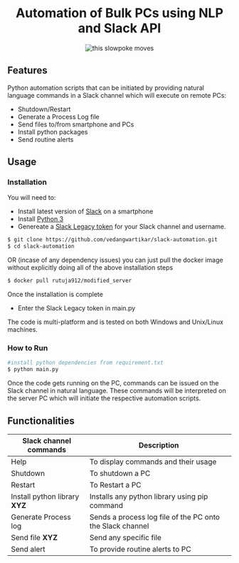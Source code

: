 <h1 align="center">Automation of Bulk PCs using NLP and Slack API</h1>

<div align="center">
    <img src="https://github.com/vedangwartikar/slack-automation/blob/master/slack-automation.gif" alt = "this slowpoke moves"/>
</div>

## Features

Python automation scripts that can be initiated by providing natural language commands in a Slack channel which will execute on remote PCs:

- Shutdown/Restart
- Generate a Process Log file
- Send files to/from smartphone and PCs
- Install python packages
- Send routine alerts

## Usage

### Installation

You will need to:

- Install latest version of [Slack](https://slack.com/intl/en-in/downloads/android) on a smartphone
- Install [Python 3](https://www.python.org/downloads/)
- Genereate a [Slack Legacy token](https://api.slack.com/custom-integrations/legacy-tokens) for your Slack channel and username.

```bash
$ git clone https://github.com/vedangwartikar/slack-automation.git
$ cd slack-automation
```

OR (incase of any dependency issues) you can just pull the docker image without explicitly doing all of the above installation steps

```bash
$ docker pull rutuja912/modified_server
```

Once the installation is complete
- Enter the Slack Legacy token in main.py

The code is multi-platform and is tested on both Windows and Unix/Linux machines.

### How to Run

```bash
#install python dependencies from requirement.txt
$ python main.py
```

Once the code gets running on the PC, commands can be issued on the Slack channel in natural language. These commands will be interpreted on the server PC which will initiate the respective automation scripts.

## Functionalities

Slack channel commands| Description
------------ | ------------------------------------------
Help | To display commands and their usage
Shutdown | To shutdown a PC
Restart | To Restart a PC
Install python library **XYZ** | Installs any python library using pip command
Generate Process log | Sends a process log file of the PC onto the Slack channel
Send file **XYZ** | Send any specific file
Send alert | To provide routine alerts to PC
